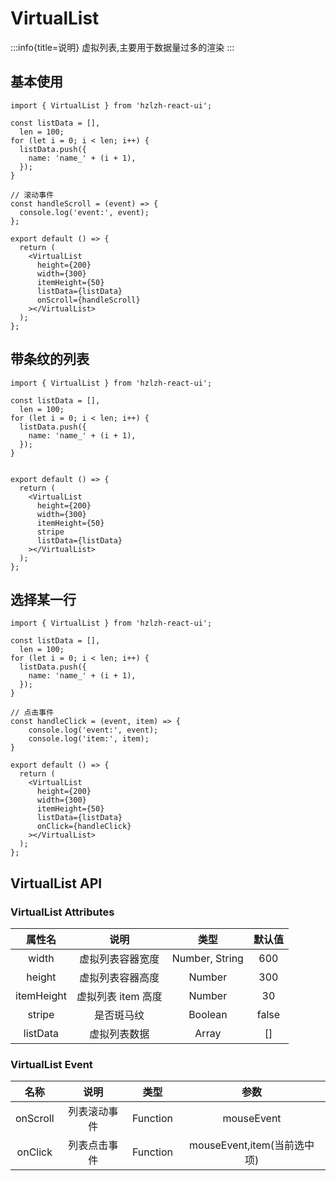 # VirtualList

:::info{title=说明}
虚拟列表,主要用于数据量过多的渲染
:::

## **基本使用**
```tsx
import { VirtualList } from 'hzlzh-react-ui';

const listData = [],
  len = 100;
for (let i = 0; i < len; i++) {
  listData.push({
    name: 'name_' + (i + 1),
  });
}

// 滚动事件
const handleScroll = (event) => {
  console.log('event:', event);
};

export default () => {
  return (
    <VirtualList
      height={200}
      width={300}
      itemHeight={50}
      listData={listData}
      onScroll={handleScroll}
    ></VirtualList>
  );
};
```

## **带条纹的列表**
```tsx
import { VirtualList } from 'hzlzh-react-ui';

const listData = [],
  len = 100;
for (let i = 0; i < len; i++) {
  listData.push({
    name: 'name_' + (i + 1),
  });
}


export default () => {
  return (
    <VirtualList
      height={200}
      width={300}
      itemHeight={50}
      stripe
      listData={listData}
    ></VirtualList>
  );
};
```

## **选择某一行**
```tsx
import { VirtualList } from 'hzlzh-react-ui';

const listData = [],
  len = 100;
for (let i = 0; i < len; i++) {
  listData.push({
    name: 'name_' + (i + 1),
  });
}

// 点击事件
const handleClick = (event, item) => {
    console.log('event:', event);
    console.log('item:', item);
}

export default () => {
  return (
    <VirtualList
      height={200}
      width={300}
      itemHeight={50}
      listData={listData}
      onClick={handleClick}
    ></VirtualList>
  );
};
```

## **VirtualList API**
### **VirtualList Attributes**

|    属性名     |      说明      |       类型       |  默认值  |
|:----------:|:------------:|:--------------:|:-----:|
|   width    |   虚拟列表容器宽度   | Number, String |  600  |
|   height   |   虚拟列表容器高度   |     Number     |  300  |
| itemHeight | 虚拟列表 item 高度 |     Number     |  30   |
|   stripe   |    是否斑马纹     |    Boolean     | false |
|  listData  |    虚拟列表数据    |     Array      |  []   |

### **VirtualList Event**

|    名称    |   说明   |    类型    |           参数           |
|:--------:|:------:|:--------:|:----------------------:|
| onScroll | 列表滚动事件 | Function |       mouseEvent       |
| onClick  | 列表点击事件 | Function | mouseEvent,item(当前选中项) |
